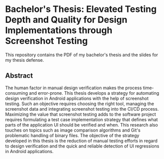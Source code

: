 # Bachelor's Thesis: Elevated Testing Depth and Quality for Design Implementations through Screenshot Testing

This repository contains the PDF of my bachelor's thesis and the slides for my thesis defense.

## Abstract

The human factor in manual design verification makes the process time-consuming and error-prone.
This thesis develops a strategy for automating design verification in Android applications with the help of screenshot
testing. Such an objective requires choosing the right tool, managing the screenshot data and integrating
screenshot testing into the CI/CD process. Maximizing the value that screenshot testing adds to the software
project requires formulating a test case implementation strategy that defines what parts of the application
UI should be verified and when. This research also touches on topics such as image comparison algorithms
and Git's problematic handling of binary files. The objective of the strategy developed in this thesis
is the reduction of manual testing efforts in regard to design verification and the quick and
reliable detection of UI regressions in Android applications.

